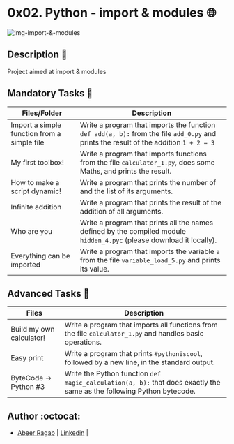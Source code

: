 # 0x02. Python - import & modules :globe_with_meridians:

![img-import-&-modules](https://camo.githubusercontent.com/23cc224d042194247ac6ad02feeb246b808fae72/68747470733a2f2f6c6f676f6469782e636f6d2f6c6f676f2f3732393237392e706e67)

## Description :ant:

Project aimed at import & modules

## Mandatory Tasks :light_rail:

| Files/Folder | Description |
| ------------ | ----------- |
| Import a simple function from a simple file | Write a program that imports the function ```def add(a, b):``` from the file ```add_0.py``` and prints the result of the addition ```1 + 2 = 3``` |
| My first toolbox! | Write a program that imports functions from the file ```calculator_1.py```, does some Maths, and prints the result. |
| How to make a script dynamic! | Write a program that prints the number of and the list of its arguments. |
| Infinite addition | Write a program that prints the result of the addition of all arguments. |
| Who are you | Write a program that prints all the names defined by the compiled module ```hidden_4.pyc``` (please download it locally). |
| Everything can be imported | Write a program that imports the variable ```a``` from the file ```variable_load_5.py``` and prints its value. |

## Advanced Tasks :light_rail:

| Files | Description |
| ----- | ----------- |
| Build my own calculator!  | Write a program that imports all functions from the file ```calculator_1.py``` and handles basic operations. |
| Easy print | Write a program that prints ```#pythoniscool```, followed by a new line, in the standard output. |
| ByteCode -> Python #3  | Write the Python function ```def magic_calculation(a, b):``` that does exactly the same as the following Python bytecode. |


## Author :octocat:

- [Abeer Ragab](https://github.com/Abeer-M-Ali) | [Linkedin](https://www.linkedin.com/in/abeer-ragab-b25872260/) | 
